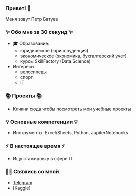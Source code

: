 ### Привет! 👋
Меня зовут Петр Батуев
### ✨ Обо мне за 30 секунд ✨ 
* 🎓 Образование:
  - юридическое (юриспруденция)
  - экономическое (экономика, бухгалтерский учет)
  - курсы SkillFactory (Data Science)
* Интересы:
  - велосипеды
  - спорт
  - IT


### 📚 Проекты 📚

* Кликни [сюда](https://github.com/MesS1982/DS) чтобы посмотреть мои учебные проекты

### 💡 Основные компетенции 💡
- Инструменты: Excel/Sheets, Python, JupiterNotebooks
    
### ⚡️ В настоящее время ⚡️
- Ищу стажировку в сфере IT

### 🙌🏻 Свяжись со мной
- [Telegram](https://t.me/BatuevPetr)
- [Kaggle]

